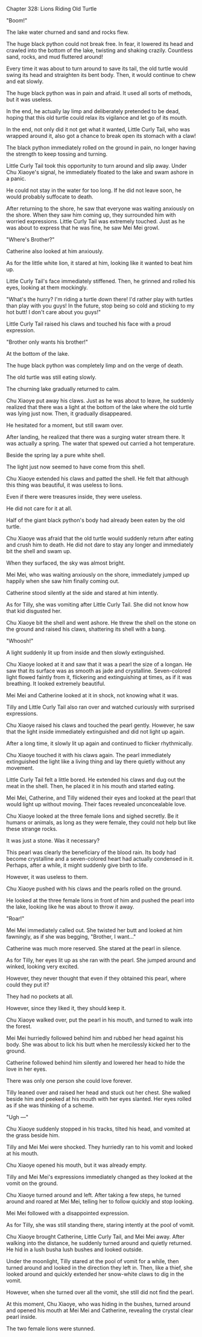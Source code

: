 Chapter 328: Lions Riding Old Turtle

"Boom\!"

The lake water churned and sand and rocks flew.

The huge black python could not break free. In fear, it lowered its head and crawled into the bottom of the lake, twisting and shaking crazily. Countless sand, rocks, and mud fluttered around\!

Every time it was about to turn around to save its tail, the old turtle would swing its head and straighten its bent body. Then, it would continue to chew and eat slowly.

The huge black python was in pain and afraid. It used all sorts of methods, but it was useless.

In the end, he actually lay limp and deliberately pretended to be dead, hoping that this old turtle could relax its vigilance and let go of its mouth.

In the end, not only did it not get what it wanted, Little Curly Tail, who was wrapped around it, also got a chance to break open its stomach with a claw\!

The black python immediately rolled on the ground in pain, no longer having the strength to keep tossing and turning.

Little Curly Tail took this opportunity to turn around and slip away. Under Chu Xiaoye's signal, he immediately floated to the lake and swam ashore in a panic.

He could not stay in the water for too long. If he did not leave soon, he would probably suffocate to death.

After returning to the shore, he saw that everyone was waiting anxiously on the shore. When they saw him coming up, they surrounded him with worried expressions. Little Curly Tail was extremely touched. Just as he was about to express that he was fine, he saw Mei Mei growl.

"Where's Brother?"

Catherine also looked at him anxiously.

As for the little white lion, it stared at him, looking like it wanted to beat him up.

Little Curly Tail's face immediately stiffened. Then, he grinned and rolled his eyes, looking at them mockingly.

"What's the hurry? I'm riding a turtle down there\! I'd rather play with turtles than play with you guys\! In the future, stop being so cold and sticking to my hot butt\! I don't care about you guys\!"

Little Curly Tail raised his claws and touched his face with a proud expression.

"Brother only wants his brother\!"

At the bottom of the lake.

The huge black python was completely limp and on the verge of death.

The old turtle was still eating slowly.

The churning lake gradually returned to calm.

Chu Xiaoye put away his claws. Just as he was about to leave, he suddenly realized that there was a light at the bottom of the lake where the old turtle was lying just now. Then, it gradually disappeared.

He hesitated for a moment, but still swam over.

After landing, he realized that there was a surging water stream there. It was actually a spring. The water that spewed out carried a hot temperature.

Beside the spring lay a pure white shell.

The light just now seemed to have come from this shell.

Chu Xiaoye extended his claws and patted the shell. He felt that although this thing was beautiful, it was useless to lions.

Even if there were treasures inside, they were useless.

He did not care for it at all.

Half of the giant black python's body had already been eaten by the old turtle.

Chu Xiaoye was afraid that the old turtle would suddenly return after eating and crush him to death. He did not dare to stay any longer and immediately bit the shell and swam up.

When they surfaced, the sky was almost bright.

Mei Mei, who was waiting anxiously on the shore, immediately jumped up happily when she saw him finally coming out.

Catherine stood silently at the side and stared at him intently.

As for Tilly, she was vomiting after Little Curly Tail. She did not know how that kid disgusted her.

Chu Xiaoye bit the shell and went ashore. He threw the shell on the stone on the ground and raised his claws, shattering its shell with a bang.

"Whoosh\!"

A light suddenly lit up from inside and then slowly extinguished.

Chu Xiaoye looked at it and saw that it was a pearl the size of a longan. He saw that its surface was as smooth as jade and crystalline. Seven-colored light flowed faintly from it, flickering and extinguishing at times, as if it was breathing. It looked extremely beautiful.

Mei Mei and Catherine looked at it in shock, not knowing what it was.

Tilly and Little Curly Tail also ran over and watched curiously with surprised expressions.

Chu Xiaoye raised his claws and touched the pearl gently. However, he saw that the light inside immediately extinguished and did not light up again.

After a long time, it slowly lit up again and continued to flicker rhythmically.

Chu Xiaoye touched it with his claws again. The pearl immediately extinguished the light like a living thing and lay there quietly without any movement.

Little Curly Tail felt a little bored. He extended his claws and dug out the meat in the shell. Then, he placed it in his mouth and started eating.

Mei Mei, Catherine, and Tilly widened their eyes and looked at the pearl that would light up without moving. Their faces revealed unconcealable love.

Chu Xiaoye looked at the three female lions and sighed secretly. Be it humans or animals, as long as they were female, they could not help but like these strange rocks.

It was just a stone. Was it necessary?

This pearl was clearly the beneficiary of the blood rain. Its body had become crystalline and a seven-colored heart had actually condensed in it. Perhaps, after a while, it might suddenly give birth to life.

However, it was useless to them.

Chu Xiaoye pushed with his claws and the pearls rolled on the ground.

He looked at the three female lions in front of him and pushed the pearl into the lake, looking like he was about to throw it away.

"Roar\!"

Mei Mei immediately called out. She twisted her butt and looked at him fawningly, as if she was begging, "Brother, I want…"

Catherine was much more reserved. She stared at the pearl in silence.

As for Tilly, her eyes lit up as she ran with the pearl. She jumped around and winked, looking very excited.

However, they never thought that even if they obtained this pearl, where could they put it?

They had no pockets at all.

However, since they liked it, they should keep it.

Chu Xiaoye walked over, put the pearl in his mouth, and turned to walk into the forest.

Mei Mei hurriedly followed behind him and rubbed her head against his body. She was about to lick his butt when he mercilessly kicked her to the ground.

Catherine followed behind him silently and lowered her head to hide the love in her eyes.

There was only one person she could love forever.

Tilly leaned over and raised her head and stuck out her chest. She walked beside him and peeked at his mouth with her eyes slanted. Her eyes rolled as if she was thinking of a scheme.

"Ugh —"

Chu Xiaoye suddenly stopped in his tracks, tilted his head, and vomited at the grass beside him.

Tilly and Mei Mei were shocked. They hurriedly ran to his vomit and looked at his mouth.

Chu Xiaoye opened his mouth, but it was already empty.

Tilly and Mei Mei's expressions immediately changed as they looked at the vomit on the ground.

Chu Xiaoye turned around and left. After taking a few steps, he turned around and roared at Mei Mei, telling her to follow quickly and stop looking.

Mei Mei followed with a disappointed expression.

As for Tilly, she was still standing there, staring intently at the pool of vomit.

Chu Xiaoye brought Catherine, Little Curly Tail, and Mei Mei away. After walking into the distance, he suddenly turned around and quietly returned. He hid in a lush busha lush bushes and looked outside.

Under the moonlight, Tilly stared at the pool of vomit for a while, then turned around and looked in the direction they left in. Then, like a thief, she looked around and quickly extended her snow-white claws to dig in the vomit.

However, when she turned over all the vomit, she still did not find the pearl.

At this moment, Chu Xiaoye, who was hiding in the bushes, turned around and opened his mouth at Mei Mei and Catherine, revealing the crystal clear pearl inside.

The two female lions were stunned.